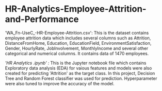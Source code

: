 # HR-Analytics-Employee-Attrition-and-Performance


'WA_Fn-UseC_-HR-Employee-Attrition.csv': 
    This is the dataset contains employee attrition data which includes several columns such as
Attrition, DistanceFromHome, Education, EducationField, EnvironmentSatisfaction, Gender, HourlyRate, JobInvolvement, MonthlyIncome and
several other categorical and numerical columns. It contains data of 1470 employees.



*'HR Analytics .ipynb' :*
    This is  the Jupyter notebook file which contains Exploratory data analysis (EDA) for vaious features and
models were also created for predicting 'Attrition' as the target class. In this project, Decision Tree and Random Forest classifier was
used for prediction. Hyperparameter were also tuned to improve the accuracy of the model.
